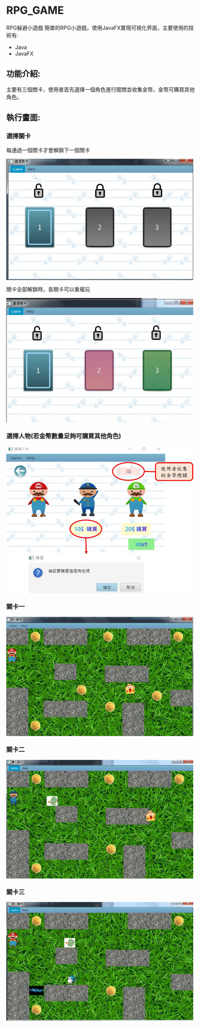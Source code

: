 # RPG_GAME
RPG躲避小遊戲
簡單的RPG小遊戲，使用JavaFX實現可視化界面，主要使用的技術有:
* Java
* JavaFX

## 功能介紹:
主要有三個關卡，使用者首先選擇一個角色進行闖關並收集金幣，金幣可購買其他角色。

## 執行畫面:

### 選擇關卡

每通過一個關卡才會解鎖下一個關卡

<img src="https://github.com/irene0516/Java_RPG_GAME/blob/master/img-folder/choose2.jpg" width = "500" alt="choose2" align=center /> 

關卡全部解鎖時，各關卡可以重複玩

<img src="https://github.com/irene0516/Java_RPG_GAME/blob/master/img-folder/choose.jpg" width = "500" alt="choose" align=center /> 

### 選擇人物(若金幣數量足夠可購買其他角色)

<img src="https://github.com/irene0516/Java_RPG_GAME/blob/master/img-folder/choose_person.jpg" width = "500" alt="choose_person" align=center /> 

### 關卡一

<img src="https://github.com/irene0516/Java_RPG_GAME/blob/master/img-folder/first_stage.jpg" width = "500" alt="first_stage" align=center /> 


### 關卡二

<img src="https://github.com/irene0516/Java_RPG_GAME/blob/master/img-folder/second_stage.jpg" width = "500" alt="second_stage" align=center /> 

### 關卡三

<img src="https://github.com/irene0516/Java_RPG_GAME/blob/master/img-folder/third_stage.jpg" width = "500" alt="third_stage" align=center /> 
